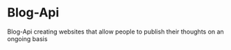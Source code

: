 # Blog-Api
Blog-Api creating websites that allow people to publish their thoughts on an ongoing basis
